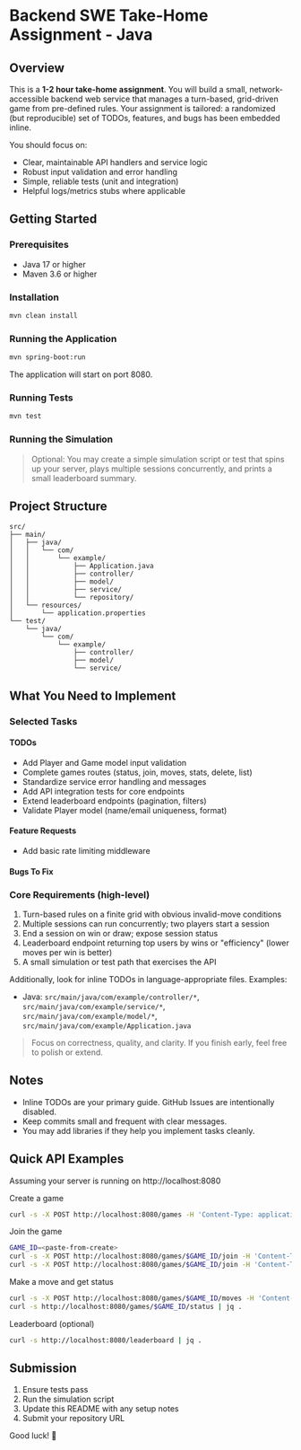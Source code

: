 # Backend SWE Take-Home Assignment - Java

## Overview

This is a **1-2 hour take-home assignment**. You will build a small, network-accessible backend web service that manages a turn-based, grid-driven game from pre-defined rules. Your assignment is tailored: a randomized (but reproducible) set of TODOs, features, and bugs has been embedded inline.

You should focus on:
- Clear, maintainable API handlers and service logic
- Robust input validation and error handling
- Simple, reliable tests (unit and integration)
- Helpful logs/metrics stubs where applicable

## Getting Started

### Prerequisites

- Java 17 or higher
- Maven 3.6 or higher

### Installation

```bash
mvn clean install
```

### Running the Application

```bash
mvn spring-boot:run
```

The application will start on port 8080.

### Running Tests

```bash
mvn test
```

### Running the Simulation

> Optional: You may create a simple simulation script or test that spins up your server, plays multiple sessions concurrently, and prints a small leaderboard summary.

## Project Structure

```
src/
├── main/
│   ├── java/
│   │   └── com/
│   │       └── example/
│   │           ├── Application.java
│   │           ├── controller/
│   │           ├── model/
│   │           ├── service/
│   │           └── repository/
│   └── resources/
│       └── application.properties
└── test/
    └── java/
        └── com/
            └── example/
                ├── controller/
                ├── model/
                └── service/
```

## What You Need to Implement

### Selected Tasks

#### TODOs
- Add Player and Game model input validation
- Complete games routes (status, join, moves, stats, delete, list)
- Standardize service error handling and messages
- Add API integration tests for core endpoints
- Extend leaderboard endpoints (pagination, filters)
- Validate Player model (name/email uniqueness, format)

#### Feature Requests
- Add basic rate limiting middleware

#### Bugs To Fix

### Core Requirements (high-level)

1. Turn-based rules on a finite grid with obvious invalid-move conditions
2. Multiple sessions can run concurrently; two players start a session
3. End a session on win or draw; expose session status
4. Leaderboard endpoint returning top users by wins or "efficiency" (lower moves per win is better)
5. A small simulation or test path that exercises the API

Additionally, look for inline TODOs in language-appropriate files. Examples:
- Java: `src/main/java/com/example/controller/*`, `src/main/java/com/example/service/*`, `src/main/java/com/example/model/*`, `src/main/java/com/example/Application.java`

> Focus on correctness, quality, and clarity. If you finish early, feel free to polish or extend.

## Notes

- Inline TODOs are your primary guide. GitHub Issues are intentionally disabled.
- Keep commits small and frequent with clear messages.
- You may add libraries if they help you implement tasks cleanly.

## Quick API Examples

Assuming your server is running on http://localhost:8080

Create a game
```bash
curl -s -X POST http://localhost:8080/games -H 'Content-Type: application/json' -d '{"name":"Sample"}' | jq .
```

Join the game
```bash
GAME_ID=<paste-from-create>
curl -s -X POST http://localhost:8080/games/$GAME_ID/join -H 'Content-Type: application/json' -d '{"playerId":"player-1"}' | jq .
curl -s -X POST http://localhost:8080/games/$GAME_ID/join -H 'Content-Type: application/json' -d '{"playerId":"player-2"}' | jq .
```

Make a move and get status
```bash
curl -s -X POST http://localhost:8080/games/$GAME_ID/moves -H 'Content-Type: application/json' -d '{"playerId":"player-1","row":0,"col":0}' | jq .
curl -s http://localhost:8080/games/$GAME_ID/status | jq .
```

Leaderboard (optional)
```bash
curl -s http://localhost:8080/leaderboard | jq .
```

## Submission

1. Ensure tests pass
2. Run the simulation script
3. Update this README with any setup notes
4. Submit your repository URL

Good luck! 🚀
